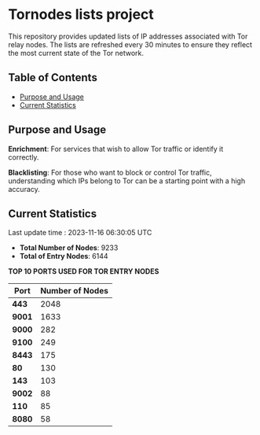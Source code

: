 # Tornodes lists project

This repository provides updated lists of IP addresses associated with Tor relay nodes. The lists are refreshed every 30 minutes to ensure they reflect the most current state of the Tor network.

## Table of Contents

- [Purpose and Usage](#purpose-and-usage)
- [Current Statistics](#current-statistics)


## Purpose and Usage

**Enrichment**: For services that wish to allow Tor traffic or identify it correctly.

**Blacklisting**: For those who want to block or control Tor traffic, understanding which IPs belong to Tor can be a starting point with a high accuracy.

## Current Statistics

Last update time : 2023-11-16 06:30:05 UTC

- **Total Number of Nodes**: 9233
- **Total of Entry Nodes**: 6144

**TOP 10 PORTS USED FOR TOR ENTRY NODES**

| **Port** | **Number of Nodes** |
|------|-----------------|
| **443**   | 2048  |
| **9001**   | 1633  |
| **9000**   | 282  |
| **9100**   | 249  |
| **8443**   | 175  |
| **80**   | 130  |
| **143**   | 103  |
| **9002**   | 88  |
| **110**   | 85  |
| **8080**   | 58  |

